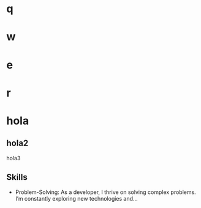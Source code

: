 
# q
# w
# e
# r

# hola 
## hola2
hola3

## Skills
- Problem-Solving: As a developer, I thrive on solving complex problems. I’m constantly exploring new technologies and...

